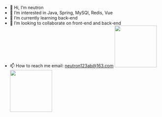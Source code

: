 - 👋 Hi, I’m neutron
- 👀 I’m interested in Java, Spring, MySQl, Redis, Vue
- 🌱 I’m currently learning back-end
- 💞️ I’m looking to collaborate on front-end and back-end
- 📫 How to reach me email: neutron123ab@163.com
<img align="" height="137px" src="https://github-readme-stats.vercel.app/api?username=neutron123ab&hide_title=true&hide_border=true&show_icons=true&include_all_commits=true&line_height=21&bg_color=0,EC6C6C,FFD479,FFFC79,73FA79&theme=graywhite&locale=cn" /><img align="" height="137px" src="https://github-readme-stats.vercel.app/api/top-langs/?username=neutron123ab&hide_title=true&hide_border=true&layout=compact&bg_color=0,73FA79,73FDFF,D783FF&theme=graywhite&locale=cn" />
<!---
neutron123ab/neutron123ab is a ✨ special ✨ repository because its `README.md` (this file) appears on your GitHub profile.
You can click the Preview link to take a look at your changes.
--->
